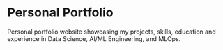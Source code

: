 # Personal Portfolio
Personal portfolio website showcasing my projects, skills, education and experience in Data Science, AI/ML Engineering, and MLOps.
